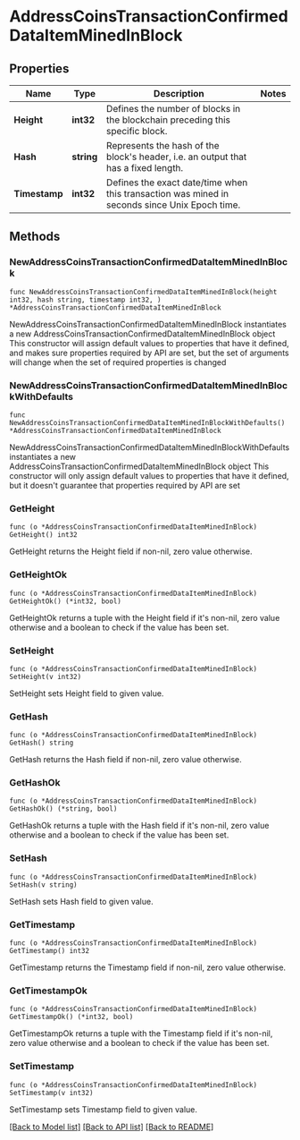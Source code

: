 # AddressCoinsTransactionConfirmedDataItemMinedInBlock

## Properties

Name | Type | Description | Notes
------------ | ------------- | ------------- | -------------
**Height** | **int32** | Defines the number of blocks in the blockchain preceding this specific block. | 
**Hash** | **string** | Represents the hash of the block&#39;s header, i.e. an output that has a fixed length. | 
**Timestamp** | **int32** | Defines the exact date/time when this transaction was mined in seconds since Unix Epoch time. | 

## Methods

### NewAddressCoinsTransactionConfirmedDataItemMinedInBlock

`func NewAddressCoinsTransactionConfirmedDataItemMinedInBlock(height int32, hash string, timestamp int32, ) *AddressCoinsTransactionConfirmedDataItemMinedInBlock`

NewAddressCoinsTransactionConfirmedDataItemMinedInBlock instantiates a new AddressCoinsTransactionConfirmedDataItemMinedInBlock object
This constructor will assign default values to properties that have it defined,
and makes sure properties required by API are set, but the set of arguments
will change when the set of required properties is changed

### NewAddressCoinsTransactionConfirmedDataItemMinedInBlockWithDefaults

`func NewAddressCoinsTransactionConfirmedDataItemMinedInBlockWithDefaults() *AddressCoinsTransactionConfirmedDataItemMinedInBlock`

NewAddressCoinsTransactionConfirmedDataItemMinedInBlockWithDefaults instantiates a new AddressCoinsTransactionConfirmedDataItemMinedInBlock object
This constructor will only assign default values to properties that have it defined,
but it doesn't guarantee that properties required by API are set

### GetHeight

`func (o *AddressCoinsTransactionConfirmedDataItemMinedInBlock) GetHeight() int32`

GetHeight returns the Height field if non-nil, zero value otherwise.

### GetHeightOk

`func (o *AddressCoinsTransactionConfirmedDataItemMinedInBlock) GetHeightOk() (*int32, bool)`

GetHeightOk returns a tuple with the Height field if it's non-nil, zero value otherwise
and a boolean to check if the value has been set.

### SetHeight

`func (o *AddressCoinsTransactionConfirmedDataItemMinedInBlock) SetHeight(v int32)`

SetHeight sets Height field to given value.


### GetHash

`func (o *AddressCoinsTransactionConfirmedDataItemMinedInBlock) GetHash() string`

GetHash returns the Hash field if non-nil, zero value otherwise.

### GetHashOk

`func (o *AddressCoinsTransactionConfirmedDataItemMinedInBlock) GetHashOk() (*string, bool)`

GetHashOk returns a tuple with the Hash field if it's non-nil, zero value otherwise
and a boolean to check if the value has been set.

### SetHash

`func (o *AddressCoinsTransactionConfirmedDataItemMinedInBlock) SetHash(v string)`

SetHash sets Hash field to given value.


### GetTimestamp

`func (o *AddressCoinsTransactionConfirmedDataItemMinedInBlock) GetTimestamp() int32`

GetTimestamp returns the Timestamp field if non-nil, zero value otherwise.

### GetTimestampOk

`func (o *AddressCoinsTransactionConfirmedDataItemMinedInBlock) GetTimestampOk() (*int32, bool)`

GetTimestampOk returns a tuple with the Timestamp field if it's non-nil, zero value otherwise
and a boolean to check if the value has been set.

### SetTimestamp

`func (o *AddressCoinsTransactionConfirmedDataItemMinedInBlock) SetTimestamp(v int32)`

SetTimestamp sets Timestamp field to given value.



[[Back to Model list]](../README.md#documentation-for-models) [[Back to API list]](../README.md#documentation-for-api-endpoints) [[Back to README]](../README.md)


